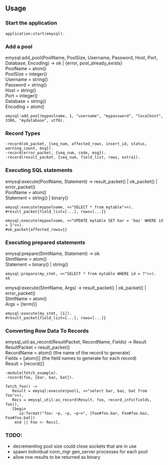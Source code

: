 ## Usage

### Start the application

	application:start(emysql).
	
### Add a pool
emysql:add\_pool(PoolName, PoolSize, Username, Password, Host, Port, Database, Encoding) -> ok | {error, pool\_already\_exists}  
PoolName = atom()  
PoolSize = integer()  
Username = string()  
Password = string()  
Host = string()  
Port = integer()  
Database = string()  
Encoding = atom()  

	emysql:add_pool(mypoolname, 1, "username", "mypassword", "localhost", 3306, "mydatabase", utf8).
	
### Record Types
	-record(ok_packet, {seq_num, affected_rows, insert_id, status, warning_count, msg}).
	-record(error_packet, {seq_num, code, msg}).
	-record(result_packet, {seq_num, field_list, rows, extra}).

### Executing SQL statements
emysql:execute(PoolName, Statement) -> result\_packet() | ok\_packet() | error\_packet()  
PoolName = atom()  
Statement = string() | binary()  	

	emysql:execute(mypoolname, <<"SELECT * from mytable">>).
	#result_packet{field_list=[...], rows=[...]}
	
	emysql:execute(mypoolname, <<"UPDATE mytable SET bar = 'baz' WHERE id = 1">>).
	#ok_packet{affected_rows=1}
	
### Executing prepared statements
emysql:prepare(StmtName, Statement) -> ok  
StmtName = atom()  
Statement = binary() | string()  

	emysql:prepare(my_stmt, <<"SELECT * from mytable WHERE id = ?">>).
	ok
	
emysql:execute(StmtName, Args) -> result\_packet() | ok\_packet() | error\_packet()  
StmtName = atom()  
Args = [term()]  

	emysql:execute(my_stmt, [1]).
	#result_packet{field_list=[...], rows=[...]}

### Converting Row Data To Records
emysql\_util:as\_record(ResultPacket, RecordName, Fields) -> Result  
ResultPacket = result\_packet()  
RecordName = atom() (the name of the record to generate)  
Fields = [atom()] (the field names to generate for each record)  
Result = [record()]  

	-module(fetch_example).
	-record(foo, {bar, baz, bat}).
	
	fetch_foo() ->
	   Result = emysql:execute(pool1, <<"select bar, baz, bat from foo">>),
	   Recs = emysql_util:as_record(Result, foo, record_info(fields, foo)),
	   [begin
		  io:format("foo: ~p, ~p, ~p~n", [Foo#foo.bar, Foo#foo.baz, Foo#foo.bat])
	    end || Foo <- Recs].

### TODO:
* decrementing pool size could close sockets that are in use
* spawn individual conn\_mgr gen\_server processes for each pool
* allow row results to be returned as binary
